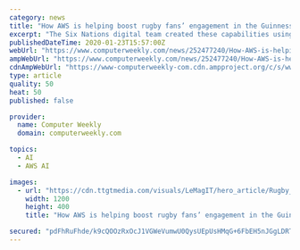 ```yaml
---
category: news
title: "How AWS is helping boost rugby fans’ engagement in the Guinness Six Nations championship"
excerpt: "The Six Nations digital team created these capabilities using the AWS managed machine learning service, Amazon SageMaker, to build, train and deploy the models. The 2020 Six Nations will see the cloud services giant provide fans with an expanded range of real-time, in-game rugby statistics as they follow all the action from the tournament ..."
publishedDateTime: 2020-01-23T15:57:00Z
webUrl: "https://www.computerweekly.com/news/252477240/How-AWS-is-helping-boost-rugby-fans-engagement-in-the-Guinness-Six-Nations-championship"
ampWebUrl: "https://www.computerweekly.com/news/252477240/How-AWS-is-helping-boost-rugby-fans-engagement-in-the-Guinness-Six-Nations-championship?amp=1"
cdnAmpWebUrl: "https://www-computerweekly-com.cdn.ampproject.org/c/s/www.computerweekly.com/news/252477240/How-AWS-is-helping-boost-rugby-fans-engagement-in-the-Guinness-Six-Nations-championship?amp=1"
type: article
quality: 50
heat: 50
published: false

provider:
  name: Computer Weekly
  domain: computerweekly.com

topics:
  - AI
  - AWS AI

images:
  - url: "https://cdn.ttgtmedia.com/visuals/LeMagIT/hero_article/Rugby_AdobeStock_46421708.jpeg"
    width: 1200
    height: 400
    title: "How AWS is helping boost rugby fans’ engagement in the Guinness Six Nations championship"

secured: "pdFhRuFhde/k9cQOOzRxOcJ1VGWeVumwU0QysUEpUsHMqG+6FbEH5nJGgLDRTlwlJMD8z7ILsDzy3l6s5d5w8+wwnNwumXqXk56MvCR9I3aMb+HRf1Y5kzj4X2LX15HDMJr8ILGlkb74AF/+hTdJkcTkzQBQRAUK5B4vbZXNHdL8M5Mlo4GUN1exXJLz09s+JR5xYZmDfZG3e9u+IC5zsbVoO4u6N4PzmgyiPx+Utc8+D3yRrqMrJud5JUIaA0q2ht46lcr+hEojyVIbR0qj4zCMbg88DsHwAsT6ZyQXEeymS+co84JeBZE9OOd+NArx;rmHSYWI8Nb+hbdWh6ytDfA=="
---
```


